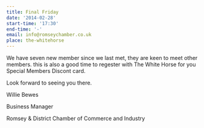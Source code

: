 ```yaml
---
title: Final Friday
date: '2014-02-28'
start-time: '17:30'
end-time: '-'
email: info@romseychamber.co.uk
place: the-whitehorse
---
```

We have seven new member since we last met, they are keen to meet other members. this is also a good time to regester with The White Horse for you Special Members Discont card.

Look forward to seeing you there.

Willie Bewes

Business Manager

Romsey & District Chamber of Commerce and Industry

